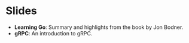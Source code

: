 # Slides

- **Learning Go**: Summary and highlights from the book by Jon Bodner.
- **gRPC**: An introduction to gRPC.
